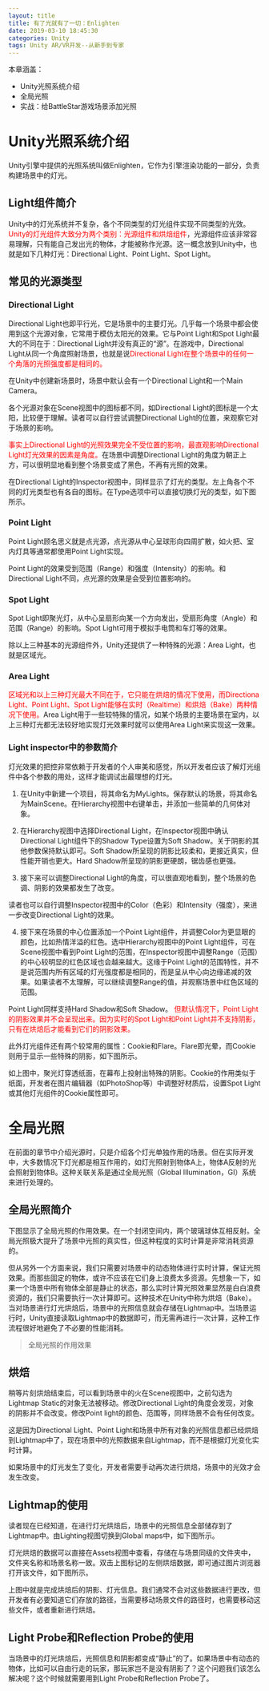 ```yaml
---
layout: title
title: 有了光就有了一切：Enlighten
date: 2019-03-10 18:45:30
categories: Unity
tags: Unity AR/VR开发--从新手到专家
---
```

本章涵盖：
* Unity光照系统介绍 
* 全局光照
* 实战：给BattleStar游戏场景添加光照

<!--more-->

# Unity光照系统介绍

Unity引擎中提供的光照系统叫做Enlighten，它作为引擎渲染功能的一部分，负责构建场景中的灯光。

## Light组件简介 

Unity中的灯光系统并不复杂，各个不同类型的灯光组件实现不同类型的光效。<span style="color:red">Unity的灯光组件大致分为两个类别：光源组件和烘焙组件</span>，光源组件应该非常容易理解，只有能自己发出光的物体，才能被称作光源。这一概念放到Unity中，也就是如下几种灯光：Directional Light、Point Light、Spot Light。

## 常见的光源类型

### Directional Light  

Directional Light也即平行光，它是场景中的主要灯光。几乎每一个场景中都会使用到这个光源对象，它常用于模仿太阳光的效果。它与Point Light和Spot Light最大的不同在于：Directional Light并没有真正的“源”。在游戏中，Directional Light从同一个角度照射场景，也就是说<span style="color:red;">Directional Light在整个场景中的任何一个角落的光照强度都是相同的。</span> 

在Unity中创建新场景时，场景中默认会有一个Directional Light和一个Main Camera。

各个光源对象在Scene视图中的图标都不同，如Directional Light的图标是一个太阳，比较便于理解。读者可以自行尝试调整Directional Light的位置，来观察它对于场景的影响。

<span style="color:red;">事实上Directional Light的光照效果完全不受位置的影响，最直观影响Directional Light灯光效果的因素是角度。</span>在场景中调整Directional Light的角度为朝正上方，可以很明显地看到整个场景变成了黑色，不再有光照的效果。

在Directional Light的Inspector视图中，同样显示了灯光的类型。左上角各个不同的灯光类型也有各自的图标。在Type选项中可以直接切换灯光的类型，如下图所示。



### Point Light

Point Light顾名思义就是点光源，点光源从中心呈球形向四周扩散，如火把、室内灯具等通常都使用Point Light实现。

Point Light的效果受到范围（Range）和强度（Intensity）的影响。和Directional Light不同，点光源的效果是会受到位置影响的。

### Spot Light

Spot Light即聚光灯，从中心呈扇形向某一个方向发出，受扇形角度（Angle）和范围（Range）的影响。Spot Light可用于模拟手电筒和车灯等的效果。

除以上三种基本的光源组件外，Unity还提供了一种特殊的光源：Area Light，也就是区域光。

### Area Light  

<span style="color:red;">区域光和以上三种灯光最大不同在于，它只能在烘焙的情况下使用，而Directiona  Light、Point Light、Spot Light能够在实时（Realtime）和烘焙（Bake）两种情况下使用。</span>Area Light用于一些较特殊的情况，如某个场景的主要场景在室内，以上三种灯光都无法较好地实现灯光效果时就可以使用Area Light来实现这一效果。 

### Light inspector中的参数简介  

灯光效果的把控非常依赖于开发者的个人审美和感觉，所以开发者应该了解灯光组件中各个参数的用处，这样才能调试出最理想的灯光。

1) 在Unity中新建一个项目，将其命名为MyLights。保存默认的场景，将其命名为MainScene。在Hierarchy视图中右键单击，并添加一些简单的几何体对象。

2) 在Hierarchy视图中选择Directional Light，在Inspector视图中确认Directional Light组件下的Shadow Type设置为Soft Shadow。关于阴影的其他参数保持默认即可。Soft Shadow所呈现的阴影比较柔和，更接近真实，但性能开销也更大。Hard Shadow所呈现的阴影更硬朗，锯齿感也更强。

3) 接下来可以调整Directional Light的角度，可以很直观地看到，整个场景的色调、阴影的效果都发生了改变。

读者也可以自行调整Inspector视图中的Color（色彩）和Intensity（强度），来进一步改变Directional Light的效果。

4) 接下来在场景的中心位置添加一个Point Light组件，并调整Color为更显眼的颜色，比如热情洋溢的红色。选中Hierarchy视图中的Point Light组件，可在Scene视图中看到Point Light的范围，在Inspector视图中调整Range（范围）的中心较明显的红色区域也会越来越大。这缘于Point Light的范围特性，并不是说范围内所有区域的灯光强度都是相同的，而是呈从中心向边缘递减的效果。如果读者不太理解，可以继续调整Range的值，并观察场景中红色区域的范围。

Point Light同样支持Hard Shadow和Soft Shadow。
<span style="color:red;">但默认情况下，Point Light的阴影效果并不会呈现出来。因为实时的Spot Light和Point Light并不支持阴影，只有在烘焙后才能看到它们的阴影效果。</span>

此外灯光组件还有两个较常用的属性：Cookie和Flare。Flare即光晕，而Cookie则用于显示一些特殊的阴影，如下图所示。

如上图中，聚光灯穿透纸面，在幕布上投射出特殊的阴影。Cookie的作用类似于纸面，开发者在图片编辑器（如PhotoShop等）中调整好材质后，设置Spot Light或其他灯光组件的Cookie属性即可。

# 全局光照

在前面的章节中介绍光源时，只是介绍各个灯光单独作用的场景。但在实际开发中，大多数情况下灯光都是相互作用的，如灯光照射到物体A上，物体A反射的光会照射到物体B。这种关联关系是通过全局光照（Global Illumination，GI）系统来进行处理的。

## 全局光照简介

下图显示了全局光照的作用效果。在一个封闭空间内，两个玻璃球体互相反射。全局光照极大提升了场景中光照的真实性，但这种程度的实时计算是非常消耗资源的。

但从另外一个方面来说，我们只需要对场景中的动态物体进行实时计算，保证光照效果。而那些固定的物体，或许不应该在它们身上浪费太多资源。先想象一下，如果一个场景中所有物体全部是静止的状态，那么实时计算光照效果显然是白白浪费资源的，我们只需要执行一次计算即可。这种技术在Unity中称为烘焙（Bake）。当对场景进行灯光烘焙后，场景中的光照信息就会存储在Lightmap中。当场景运行时，Unity直接读取Lightmap中的数据即可，而无需再进行一次计算，这种工作流程很好地避免了不必要的性能消耗。

> 全局光照的作用效果

## 烘焙

稍等片刻烘焙结束后，可以看到场景中的火在Scene视图中，之前勾选为Lightmap Static的对象无法被移动。修改Directional Light的角度会发现，对象的阴影并不会改变。修改Point light的颜色、范围等，同样场景不会有任何改变。

这是因为Directional Light、Point Light和场景中所有对象的光照信息都已经烘焙到Lightmap中了，现在场景中的光照数据来自Lightmap，而不是根据灯光变化实时计算。

如果场景中的灯光发生了变化，开发者需要手动再次进行烘焙，场景中的光效才会发生改变。

## Lightmap的使用
    
读者现在已经知道，在进行灯光烘焙后，场景中的光照信息全部储存到了Lightmap中。由Lighting视图切换到Global maps中，如下图所示。

灯光烘焙的数据可以直接在Assets视图中查看，存储在与场景同级的文件夹中，文件夹名称和场景名称一致。双击上图标记的左侧烘焙数据，即可通过图片浏览器打开该文件，如下图所示。

上图中就是完成烘焙后的阴影、灯光信息。我们通常不会对这些数据进行更改，但开发者有必要知道它们存放的路径，当需要移动场景文件的路径时，也需要移动这些文件，或者重新进行烘焙。

## Light Probe和Reflection Probe的使用  

当场景中的灯光烘焙后，光照信息和阴影都变成“静止”的了。如果场景中有动态的物体，比如可以自由行走的玩家，那玩家岂不是没有阴影了？这个问题我们该怎么解决呢？这个时候就需要用到Light Probe和Reflection Probe了。